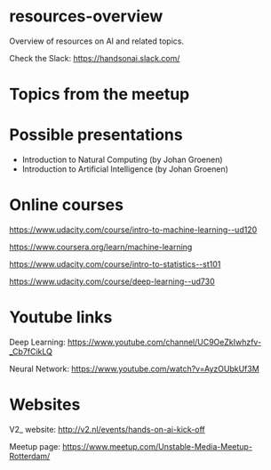 # resources-overview
Overview of resources on AI and related topics.

Check the Slack: https://handsonai.slack.com/

# Topics from the meetup

# Possible presentations

- Introduction to Natural Computing (by Johan Groenen)
- Introduction to Artificial Intelligence (by Johan Groenen)

# Online courses
https://www.udacity.com/course/intro-to-machine-learning--ud120

https://www.coursera.org/learn/machine-learning

https://www.udacity.com/course/intro-to-statistics--st101

https://www.udacity.com/course/deep-learning--ud730

# Youtube links
Deep Learning: https://www.youtube.com/channel/UC9OeZkIwhzfv-_Cb7fCikLQ

Neural Network: https://www.youtube.com/watch?v=AyzOUbkUf3M

# Websites
V2_ website: http://v2.nl/events/hands-on-ai-kick-off

Meetup page: https://www.meetup.com/Unstable-Media-Meetup-Rotterdam/
